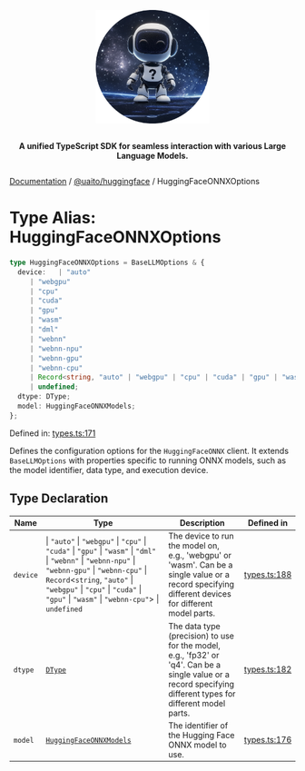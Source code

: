 <div style="display:flex; flex-direction:column; align-items:center;">
<p align="center">
  <img src="../UAITO.png" alt="UAITO Logo" width="200"/>
</p>

<p align="center">
  <strong>A unified TypeScript SDK for seamless interaction with various Large Language Models.</strong>
</p>
</div>

[Documentation](README.md) / [@uaito/huggingface](@uaito.huggingface.md) / HuggingFaceONNXOptions

# Type Alias: HuggingFaceONNXOptions

```ts
type HuggingFaceONNXOptions = BaseLLMOptions & {
  device:   | "auto"
     | "webgpu"
     | "cpu"
     | "cuda"
     | "gpu"
     | "wasm"
     | "dml"
     | "webnn"
     | "webnn-npu"
     | "webnn-gpu"
     | "webnn-cpu"
     | Record<string, "auto" | "webgpu" | "cpu" | "cuda" | "gpu" | "wasm" | "webnn-cpu">
     | undefined;
  dtype: DType;
  model: HuggingFaceONNXModels;
};
```

Defined in: [types.ts:171](https://github.com/elribonazo/uaito/blob/11a62aa88ccfadb7acae2cd0c0e9264cbc6ec939/packages/huggingFace/src/types.ts#L171)

Defines the configuration options for the `HuggingFaceONNX` client.
It extends `BaseLLMOptions` with properties specific to running ONNX models,
such as the model identifier, data type, and execution device.

## Type Declaration

| Name | Type | Description | Defined in |
| ------ | ------ | ------ | ------ |
| `device` | \| `"auto"` \| `"webgpu"` \| `"cpu"` \| `"cuda"` \| `"gpu"` \| `"wasm"` \| `"dml"` \| `"webnn"` \| `"webnn-npu"` \| `"webnn-gpu"` \| `"webnn-cpu"` \| `Record`\<`string`, `"auto"` \| `"webgpu"` \| `"cpu"` \| `"cuda"` \| `"gpu"` \| `"wasm"` \| `"webnn-cpu"`\> \| `undefined` | The device to run the model on, e.g., 'webgpu' or 'wasm'. Can be a single value or a record specifying different devices for different model parts. | [types.ts:188](https://github.com/elribonazo/uaito/blob/11a62aa88ccfadb7acae2cd0c0e9264cbc6ec939/packages/huggingFace/src/types.ts#L188) |
| `dtype` | [`DType`](@uaito.huggingface.TypeAlias.DType.md) | The data type (precision) to use for the model, e.g., 'fp32' or 'q4'. Can be a single value or a record specifying different types for different model parts. | [types.ts:182](https://github.com/elribonazo/uaito/blob/11a62aa88ccfadb7acae2cd0c0e9264cbc6ec939/packages/huggingFace/src/types.ts#L182) |
| `model` | [`HuggingFaceONNXModels`](@uaito.huggingface.Enumeration.HuggingFaceONNXModels.md) | The identifier of the Hugging Face ONNX model to use. | [types.ts:176](https://github.com/elribonazo/uaito/blob/11a62aa88ccfadb7acae2cd0c0e9264cbc6ec939/packages/huggingFace/src/types.ts#L176) |
